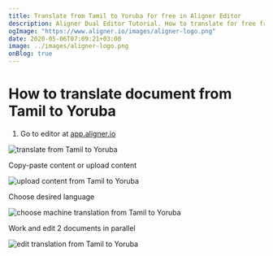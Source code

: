 ```yaml
---
title: Translate from Tamil to Yoruba for free in Aligner Editor
description: Aligner Dual Editor Tutorial. How to translate for free from Tamil to Yoruba. Aligner is multilingual document management platform. 
ogImage: "https://www.aligner.io/images/aligner-logo.png"
date: 2020-05-06T07:09:21+03:00
image: ../images/aligner-logo.png
onBlog: true
---
```


# How to translate document from Tamil to Yoruba

1. Go to editor at [app.aligner.io](https://app.aligner.io "Aligner App web page")

![translate from Tamil to Yoruba](../aligner-blank-editor.png "translate from Tamil to Yoruba")

Copy-paste content or upload content

![upload content from Tamil to Yoruba](../aligner-uploaded-document.png "upload content from Tamil to Yoruba")

Choose desired language

![choose machine translation from Tamil to Yoruba](../aligner-language-dropdown.png "choose machine translation from Tamil to Yoruba")

Work and edit 2 documents in parallel

![edit translation from Tamil to Yoruba](../aligner-double-sitded-editor.png "edit translation from Tamil to Yoruba")

